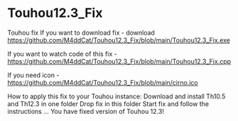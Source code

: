 # Touhou12.3_Fix
Touhou fix
If you want to download fix - download https://github.com/M4ddCat/Touhou12.3_Fix/blob/main/Touhou12.3_Fix.exe

If you want to watch code of this fix - https://github.com/M4ddCat/Touhou12.3_Fix/blob/main/Touhou12.3_Fix.cpp

If you need icon - https://github.com/M4ddCat/Touhou12.3_Fix/blob/main/cirno.ico

How to apply this fix to your Touhou instance:
Download and install Th10.5 and Th12.3 in one folder
Drop fix in this folder
Start fix and follow the instructions
...
You have fixed version of Touhou 12.3!
